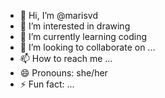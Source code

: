 - 👋 Hi, I’m @marisvd
- 👀 I’m interested in drawing
- 🌱 I’m currently learning coding
- 💞️ I’m looking to collaborate on ...
- 📫 How to reach me ...
- 😄 Pronouns: she/her
- ⚡ Fun fact: ...

<!---
marisvd/marisvd is a ✨ special ✨ repository because its `README.md` (this file) appears on your GitHub profile.
You can click the Preview link to take a look at your changes.
--->
